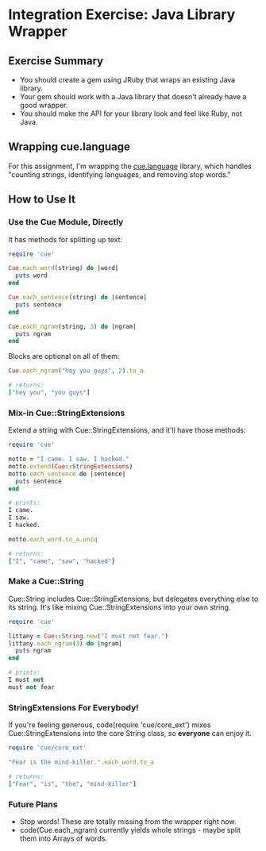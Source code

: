 # Integration Exercise: Java Library Wrapper

## Exercise Summary

- You should create a gem using JRuby that wraps an existing Java library.
- Your gem should work with a Java library that doesn't already have
  a good wrapper.
- You should make the API for your library look and feel like Ruby, not Java.

## Wrapping cue.language

For this assignment, I'm wrapping the
[cue.language](https://github.com/vcl/cue.language) library, which
handles "counting strings, identifying languages, and removing stop
words."

## How to Use It

### Use the Cue Module, Directly

It has methods for splitting up text:

```ruby
require 'cue'

Cue.each_word(string) do |word|
  puts word
end

Cue.each_sentence(string) do |sentence|
  puts sentence
end

Cue.each_ngram(string, 3) do |ngram|
  puts ngram
end
```

Blocks are optional on all of them:

```ruby
Cue.each_ngram("hey you guys", 2).to_a

# returns:
["hey you", "you guys"]
```

### Mix-in Cue::StringExtensions

Extend a string with Cue::StringExtensions, and it'll have those
methods:

```ruby
require 'cue'

motto = "I came. I saw. I hacked."
motto.extend(Cue::StringExtensions)
motto.each_sentence do |sentence|
  puts sentence
end

# prints:
I came.
I saw.
I hacked.

motto.each_word.to_a.uniq

# returns:
["I", "came", "saw", "hacked"]
```

### Make a Cue::String

Cue::String includes Cue::StringExtensions, but delegates everything
else to its string. It's like mixing Cue::StringExtensions into your
own string.

```ruby
require 'cue'

littany = Cue::String.new("I must not fear.")
littany.each_ngram(3) do |ngram|
  puts ngram
end

# prints:
I must not
must not fear
```

### StringExtensions For Everybody!

If you're feeling generous, code(require 'cue/core_ext') mixes
Cue::StringExtensions into the core String class, so **everyone** can
enjoy it.

```ruby
require 'cue/core_ext'

"Fear is the mind-killer.".each_word.to_a

# returns:
["Fear", "is", "the", "mind-killer"]
```

### Future Plans

- Stop words! These are totally missing from the wrapper right now.
- code(Cue.each_ngram) currently yields whole strings - maybe split
  them into Arrays of words.
